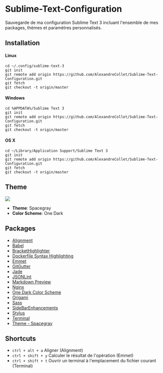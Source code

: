 # Sublime-Text-Configuration

Sauvegarde de ma configuration Sublime Text 3 incluant l'ensemble de mes packages, thèmes et paramètres personnalisés.

## Installation

#### Linux

    cd ~/.config/sublime-text-3
    git init
    git remote add origin https://github.com/AlexandreCollet/Sublime-Text-Configuration.git
    git fetch
    git checkout -t origin/master

#### Windows

    cd %APPDATA%/Sublime Text 3
    git init
    git remote add origin https://github.com/AlexandreCollet/Sublime-Text-Configuration.git
    git fetch
    git checkout -t origin/master

#### OS X

    cd ~/Library/Application Support/Sublime Text 3
    git init
    git remote add origin https://github.com/AlexandreCollet/Sublime-Text-Configuration.git
    git fetch
    git checkout -t origin/master

## Theme

![](https://cloud.githubusercontent.com/assets/3273308/15449656/dc6b4286-1f83-11e6-8ce8-9e5a2e13936f.PNG)

* **Theme**: Spacegray
* **Color Scheme**: One Dark

## Packages 

* [Alignment](http://wbond.net/sublime_packages/alignment)
* [Babel](https://github.com/babel/babel-sublime/)
* [BracketHighlighter](https://github.com/facelessuser/BracketHighlighter)
* [Dockerfile Syntax Highlighting](https://github.com/asbjornenge/Dockerfile.tmLanguage)
* [Emmet](http://emmet.io/)
* [GitGutter](https://github.com/jisaacks/GitGutter)
* [Jade](https://github.com/davidrios/jade-tmbundle)
* [JSONLint](https://bitbucket.org/hmml/jsonlint)
* [Markdown Preview](https://github.com/revolunet/sublimetext-markdown-preview)
* [Nginx](https://github.com/brandonwamboldt/sublime-nginx)
* [One Dark Color Scheme](https://github.com/IceTimux/one-dark-sublime-text-3-color-scheme)
* [Origami](https://github.com/SublimeText/Origami)
* [Sass](https://github.com/nathos/sass-textmate-bundle)
* [SideBarEnhancements](https://github.com/titoBouzout/SideBarEnhancements)
* [Stylus](https://github.com/billymoon/Stylus)
* [Terminal](http://wbond.net/sublime_packages/terminal)
* [Theme - Spacegray](https://github.com/kkga/spacegray)

## Shortcuts

* `ctrl + alt + a` Aligner (Alignment)
* `ctrl + shift + y` Calculer le résultat de l'opération (Emmet)
* `ctrl + shift + t` Ouvrir un terminal à l'emplacement du fichier courant (Terminal)
